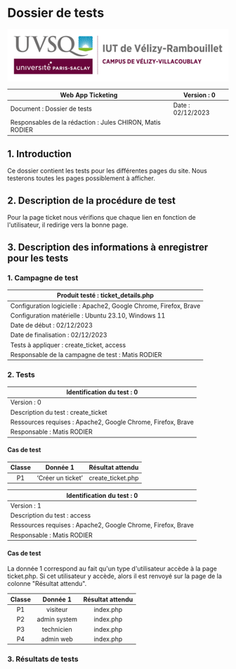 # Dossier de tests

![logo_uvsq](../../annexes/logo_uvsq.png)

| Web App Ticketing                 | Version : 0             |
|--------------------------------------------|-------------------------|
| Document : Dossier de tests                | Date : 02/12/2023       |
| Responsables de la rédaction : Jules CHIRON, Matis RODIER |          |

## 1. Introduction

Ce dossier contient les tests pour les différentes pages du site.
Nous testerons toutes les pages possiblement à afficher.

## 2. Description de la procédure de test

Pour la page ticket nous vérifions que chaque lien en fonction de l'utilisateur, il redirige vers la bonne page.

## 3. Description des informations à enregistrer pour les tests

### 1. Campagne de test

| Produit testé : ticket_details.php                                 |
|-------------------------------------------------------------------------|
| Configuration logicielle : Apache2, Google Chrome, Firefox, Brave                   |
| Configuration matérielle : Ubuntu 23.10, Windows 11                     |
| Date de début : 02/12/2023                                              |
| Date de finalisation : 02/12/2023                                       |
| Tests à appliquer : create_ticket, access|
| Responsable de la campagne de test : Matis RODIER     |

### 2. Tests

| Identification du test : 0               |
|------------------------------------------|
| Version : 0                              |
| Description du test : create_ticket |
| Ressources requises : Apache2, Google Chrome, Firefox, Brave   |
| Responsable : Matis  RODIER     |

#### Cas de test

| Classe | Donnée 1 |   Résultat attendu    |
|:------:|:--------:|:----------------:|
|   P1   |         ‘Créer un ticket’      |     create_ticket.php    |

| Identification du test : 0               |
|------------------------------------------|
| Version : 1                              |
| Description du test : access |
| Ressources requises : Apache2, Google Chrome, Firefox, Brave   |
| Responsable : Matis  RODIER             |

#### Cas de test

La donnée 1 correspond au fait qu'un type d'utilisateur accède à la page ticket.php. Si cet utilisateur y accède, alors il est renvoyé sur la page de la colonne "Résultat attendu".

| Classe | Donnée 1 |   Résultat attendu    |
|:------:|:--------:|:----------------:|
|   P1   |        visiteur      |   index.php  |
|   P2   |        admin system      |   index.php  |
|   P3   |        technicien      |   index.php  |
|   P4   |        admin web      |   index.php  |

### 3. Résultats de tests
